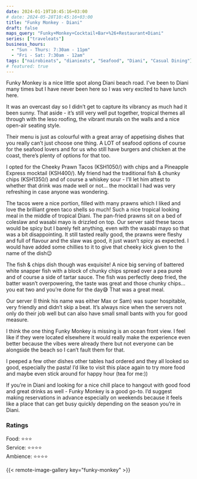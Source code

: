 ```yaml
---
date: 2024-01-19T10:45:16+03:00
# date: 2024-05-28T10:45:16+03:00
title: "Funky Monkey - Diani"
draft: false
maps_query: "Funky+Monkey+Cocktail+Bar+%26+Restaurant+Diani"
series: ["traveleats"]
business_hours:
  - "Sun - Thurs: 7:30am - 11pm"
  - "Fri - Sat: 7:30am - 12am"
tags: ["nairobieats", "dianieats", "Seafood", "Diani", "Casual Dining"]
# featured: true
---
```


Funky Monkey is a nice little spot along Diani beach road. I’ve been to Diani many times but I have never been here so I was very excited to have lunch here.

It was an overcast day so I didn’t get to capture its vibrancy as much had it been sunny. That aside - it’s still very well put together, tropical themes all through with the leso roofing, the vibrant murals on the walls and a nice open-air seating style.

Their menu is just as colourful with a great array of appetising dishes that you really can’t just choose one thing. A LOT of seafood options of course for the seafood lovers and for us who still have burgers and chicken at the coast, there’s plenty of options for that too.

I opted for the Cheeky Prawn Tacos (KSH1050/) with chips and a Pineapple Express mocktail (KSH400/). My friend had the traditional fish & chunky chips (KSH1350/) and of course a whiskey sour - I’ll let him attest to whether that drink was made well or not… the mocktail I had was very refreshing in case anyone was wondering.

The tacos were a nice portion, filled with many prawns which I liked and love the brilliant green taco shells so much! Such a nice tropical looking meal in the middle of tropical Diani. The pan-fried prawns sit on a bed of coleslaw and wasabi mayo is drizzled on top. Our server said these tacos would be spicy but I barely felt anything, even with the wasabi mayo so that was a bit disappointing. It still tasted really good, the prawns were fleshy and full of flavour and the slaw was good, it just wasn’t spicy as expected. I would have added some chillies to it to give that cheeky kick given to the name of the dish😉

The fish & chips dish though was exquisite! A nice big serving of battered white snapper fish with a block of chunky chips spread over a pea pureè and of course a side of tartar sauce. The fish was perfectly deep fried, the batter wasn’t overpowering, the taste was great and those chunky chips… you eat two and you’re done for the day😅 That was a great meal.

Our server (I think his name was either Max or Sam) was super hospitable, very friendly and didn’t skip a beat. It’s always nice when the servers not only do their job well but can also have small small bants with you for good measure.

I think the one thing Funky Monkey is missing is an ocean front view. I feel like if they were located elsewhere it would really make the experience even better because the vibes were already there but not everyone can be alongside the beach so I can’t fault them for that.

I peeped a few other dishes other tables had ordered and they all looked so good, especially the pasta! I’d like to visit this place again to try more food and maybe even stick around for happy hour (tea for me:))

If you’re in Diani and looking for a nice chill place to hangout with good food and great drinks as well - Funky Monkey is a good go-to. I’d suggest making reservations in advance especially on weekends because it feels like a place that can get busy quickly depending on the season you’re in Diani.

### Ratings

Food: ⭐️⭐️⭐️<br>
Service: ⭐️⭐️⭐️⭐️<br>
Ambience: ⭐️⭐️⭐️⭐️<br>

{{< remote-image-gallery key="funky-monkey" >}}
